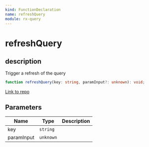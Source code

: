```yaml
---
kind: FunctionDeclaration
name: refreshQuery
module: rx-query
---
```


# refreshQuery

## description

Trigger a refresh of the query

```ts
function refreshQuery(key: string, paramInput?: unknown): void;
```

[Link to repo](https://github.com/timdeschryver/rx-query/blob/master/rx-query/refresh.ts#L8-L14)

## Parameters

| Name       | Type      | Description |
| ---------- | --------- | ----------- |
| key        | `string`  |             |
| paramInput | `unknown` |             |
